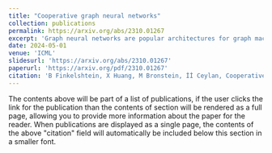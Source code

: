 ```yaml
---
title: "Cooperative graph neural networks"
collection: publications
permalink: https://arxiv.org/abs/2310.01267
excerpt: 'Graph neural networks are popular architectures for graph machine learning, based on iterative computation of node representations of an input graph through a series of invariant transformations. A large class of graph neural networks follow a standard message-passing paradigm: at every layer, each node state is updated based on an aggregate of messages from its neighborhood. In this work, we propose a novel framework for training graph neural networks, where every node is viewed as a player that can choose to either 'listen', 'broadcast', 'listen and broadcast', or to 'isolate'. The standard message propagation scheme can then be viewed as a special case of this framework where every node 'listens and broadcasts' to all neighbors. Our approach offers a more flexible and dynamic message-passing paradigm, where each node can determine its own strategy based on their state, effectively exploring the graph topology while learning. We provide a theoretical analysis of the new message-passing scheme which is further supported by an extensive empirical analysis on a synthetic dataset and on real-world datasets.'
date: 2024-05-01
venue: 'ICML'
slidesurl: 'https://arxiv.org/abs/2310.01267'
paperurl: 'https://arxiv.org/pdf/2310.01267'
citation: 'B Finkelshtein, X Huang, M Bronstein, İİ Ceylan, Cooperative graph neural networks, arXiv preprint arXiv:2310.01267, 2023'
---
```


The contents above will be part of a list of publications, if the user clicks the link for the publication than the contents of section will be rendered as a full page, allowing you to provide more information about the paper for the reader. When publications are displayed as a single page, the contents of the above "citation" field will automatically be included below this section in a smaller font.
